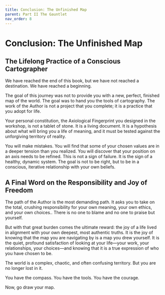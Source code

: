 ```yaml
---
title: Conclusion: The Unfinished Map
parent: Part II The Gauntlet
nav_order: 8
---
```


# Conclusion: The Unfinished Map

## The Lifelong Practice of a Conscious Cartographer

We have reached the end of this book, but we have not reached a destination. We have reached a beginning.

The goal of this journey was not to provide you with a new, perfect, finished map of the world. The goal was to hand you the tools of cartography. The work of the Author is not a project that you complete; it is a practice that you adopt for life.

Your personal constitution, the Axiological Fingerprint you designed in the workshop, is not a tablet of stone. It is a living document. It is a hypothesis about what will bring you a life of meaning, and it must be tested against the unforgiving territory of reality.

You will make mistakes. You will find that some of your chosen values are in a deeper tension than you realized. You will discover that your position on an axis needs to be refined. This is not a sign of failure. It is the sign of a healthy, dynamic system. The goal is not to be right, but to be in a conscious, iterative relationship with your own beliefs.

## A Final Word on the Responsibility and Joy of Freedom

The path of the Author is the most demanding path. It asks you to take on the total, crushing responsibility for your own meaning, your own ethics, and your own choices.. There is no one to blame and no one to praise but yourself.

But with that great burden comes the ultimate reward: the joy of a life lived in alignment with your own deepest, most authentic truths. It is the joy of knowing that the map you are navigating by is a map you drew yourself. It is the quiet, profound satisfaction of looking at your life—your work, your relationships, your choices—and knowing that it is a true expression of who you have chosen to be.

The world is a complex, chaotic, and often confusing territory. But you are no longer lost in it.

You have the compass. You have the tools. You have the courage.

Now, go draw your map.
